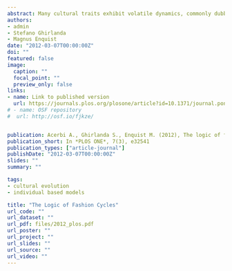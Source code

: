 ```yaml
---
abstract: Many cultural traits exhibit volatile dynamics, commonly dubbed fashions or fads. Here we show that realistic fashion-like dynamics emerge spontaneously if individuals can copy others' preferences for cultural traits as well as traits themselves. We demonstrate this dynamics in simple mathematical models of the diffusion, and subsequent abandonment, of a single cultural trait which individuals may or may not prefer. We then simulate the coevolution between many cultural traits and the associated preferences, reproducing power-law frequency distributions of cultural traits (most traits are adopted by few individuals for a short time, and very few by many for a long time), as well as correlations between the rate of increase and the rate of decrease of traits (traits that increase rapidly in popularity are also abandoned quickly and vice versa). We also establish that alternative theories, that fashions result from individuals signaling their social status, or from individuals randomly copying each other, do not satisfactorily reproduce these empirical observations.
authors:
- admin
- Stefano Ghirlanda
- Magnus Enquist
date: "2012-03-07T00:00:00Z"
doi: ""
featured: false
image:
  caption: ""
  focal_point: ""
  preview_only: false
links:
- name: Link to published version
  url: https://journals.plos.org/plosone/article?id=10.1371/journal.pone.0032541
# - name: OSF repository
#  url: http://osf.io/fjkze/


publication: Acerbi A., Ghirlanda S., Enquist M. (2012), The logic of fashion cycles, *PLOS ONE*, 7(3), e32541
publication_short: In *PLOS ONE*, 7(3), e32541
publication_types: ["article-journal"]
publishDate: "2012-03-07T00:00:00Z"
slides: ""
summary: ""

tags:
- cultural evolution
- individual based models

title: "The Logic of Fashion Cycles"
url_code: ""
url_dataset: ""
url_pdf: files/2012_plos.pdf
url_poster: ""
url_project: ""
url_slides: ""
url_source: ""
url_video: ""
---
```

